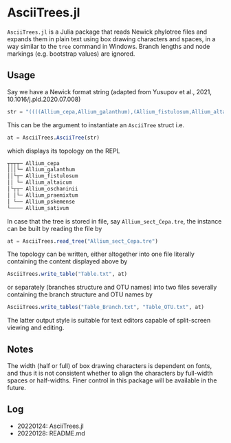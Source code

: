 <!--README.md-->
<!--20220128-->

# AsciiTrees.jl

`AsciiTrees.jl` is a Julia package that reads Newick phylotree files and expands them in plain text using box drawing characters and spaces, in a way similar to the `tree` command in Windows. Branch lengths and node markings (e.g. bootstrap values) are ignored.

## Usage

Say we have a Newick format string (adapted from Yusupov et al., 2021, 10.1016/j.pld.2020.07.008)
```julia
str = "((((Allium_cepa,Allium_galanthum),(Allium_fistulosum,Allium_altaicum)),((Allium_oschaninii,Allium_praemixtum),Allium_pskemense)),Allium_sativum);";
```
This can be the argument to instantiate an `AsciiTree` struct i.e. 
```julia
at = AsciiTrees.AsciiTree(str)
```
which displays its topology on the REPL
```julia
┬┬┬┬─ Allium_cepa
│││└─ Allium_galanthum
││└┬─ Allium_fistulosum
││ └─ Allium_altaicum
│└┬┬─ Allium_oschaninii
│ │└─ Allium_praemixtum
│ └── Allium_pskemense
└──── Allium_sativum
```
In case that the tree is stored in file, say `Allium_sect_Cepa.tre`, the instance can be built by reading the file by 
```julia
at = AsciiTrees.read_tree("Allium_sect_Cepa.tre")
```

The topology can be written, either altogether into one file literally containing the content displayed above by 
```julia
AsciiTrees.write_table("Table.txt", at)
```
or separately (branches structure and OTU names) into two files severally containing the branch structure and OTU names by 
```julia
AsciiTrees.write_tables("Table_Branch.txt", "Table_OTU.txt", at)
```
The latter output style is suitable for text editors capable of split-screen viewing and editing.

## Notes

The width (half or full) of box drawing characters is dependent on fonts, and thus it is not consistent whether to align the characters by full-width spaces or half-widths. Finer control in this package will be available in the future.

## Log

- 20220124: AsciiTrees.jl
- 20220128: README.md
